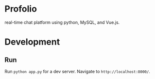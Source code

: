 # Profolio

real-time chat platform using python, MySQL, and Vue.js.


# Development



## Run

Run `python app.py` for a dev server. Navigate to `http://localhost:8000/`.
